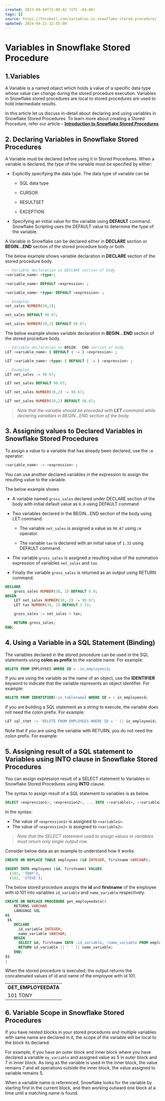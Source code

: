 ```yaml
---
created: 2023-09-04T15:00:42 (UTC -04:00)
tags: []
source: https://thinketl.com/variables-in-snowflake-stored-procedure/
updated: 2024-04-21 12:55:00
---
```


# Variables in Snowflake Stored Procedure

## 1.Variables

A Variable is a named object which holds a value of a specific data type whose value can change during the stored procedure execution. Variables in Snowflake stored procedures are local to stored procedures are used to hold intermediate results.

In this article let us discuss in-detail about declaring and using variables in Snowflake Stored Procedures. To learn more about creating a Stored Procedure, refer our article – **[Introduction to Snowflake Stored Procedures](https://thinketl.com/introduction-to-snowflake-stored-procedures/)**

## 2. Declaring Variables in Snowflake Stored Procedures

A Variable must be declared before using it in Stored Procedures. When a variable is declared, the type of the variable must be specified by either:

-   Explicitly specifying the data type. The data type of variable can be
    
    -   SQL data type
    
    -   CURSOR
    
    -   RESULTSET
    
    -   EXCEPTION
-   Specifying an initial value for the variable using **DEFAULT** command. Snowflake Scripting uses the DEFAULT value to determine the type of the variable.

A Variable in Snowflake can be declared either in **DECLARE** section or **BEGIN…END** section of the stored procedure body or both.

The below example shows variable declaration in **DECLARE** section of the stored procedure body.

```sql
-- Variable declaration in DECLARE section of body
<variable_name> <type>;

<variable_name> DEFAULT <expression> ;

<variable_name> <type> DEFAULT <expression> ;

-- Examples
net_sales NUMBER(38,2);

net_sales DEFAULT 98.67;

net_sales NUMBER(38,2) DEFAULT 98.67;
```

The below example shows variable declaration in **BEGIN…END** section of the stored procedure body. 

```sql
-- Variable declaration in BEGIN...END section of body
LET <variable_name> { DEFAULT | := } <expression> ;

LET <variable_name> <type> { DEFAULT | := } <expression> ;

-- Examples
LET net_sales := 98.67;

LET net_sales DEFAULT 98.67;

LET net_sales NUMBER(38,2) := 98.67;

LET net_sales NUMBER(38,2) DEFAULT 98.67;
```

> _Note that the variable should be preceded with **LET** command while declaring variables in BEGIN…END section of the body._

## 3. Assigning values to Declared Variables in Snowflake Stored Procedures

To assign a value to a variable that has already been declared, use the **:=** operator:

```sql
<variable_name> := <expression> ;
```

You can use another declared variables in the expression to assign the resulting value to the variable.

The below example shows

-   A variable named `gross_sales` declared under DECLARE section of the body with initial default value as `0.0` using DEFAULT command
-   Two variables declared in the BEGIN…END section of the body using LET command.
    
    -   The variable `net_sales` is assigned a value as `98.67` using **:=** operator.
    
    -   The variable `tax` is declared with an initial value of `1.33` using DEFAULT command.
-   The variable `gross_sales` is assigned a resulting value of the summation expression of variables `net_sales` and `tax`.
-   Finally the variable `gross_sales` is returned as an output using RETURN command.

```sql
DECLARE
    gross_sales NUMBER(38, 2) DEFAULT 0.0;
BEGIN
    LET net_sales NUMBER(38, 2) := 98.67;
    LET tax NUMBER(38, 2) DEFAULT 1.33;

    gross_sales := net_sales + tax;

    RETURN gross_sales;
END;
```

## 4. Using a Variable in a SQL Statement (Binding)

The variables declared in the stored procedure can be used in the SQL statements using **colon as prefix** to the variable name. For example:

```sql
DELETE FROM EMPLOYEES WHERE ID = :in_employeeid;
```

If you are using the variable as the name of an object, use the **IDENTIFIER** keyword to indicate that the variable represents an object identifier. For example:

```sql
DELETE FROM IDENTIFIER(:in_tablename) WHERE ID = : in_employeeid;
```

If you are building a SQL statement as a string to execute, the variable does not need the colon prefix. For example:

```sql
LET sql_stmt := 'DELETE FROM EMPLOYEES WHERE ID = ' || in_employeeid;
```

Note that if you are using the variable with RETURN, you do not need the colon prefix. For example:

## 5. Assigning result of a SQL statement to Variables using INTO clause in Snowflake Stored Procedures

You can assign expression result of a SELECT statement to Variables in Snowflake Stored Procedures using **INTO** clause.

The syntax to assign result of a SQL statement to variables is as below.

```sql
SELECT <expression1>, <expression2>, ... INTO :<variable1>, :<variable2>, ... FROM ... WHERE ...;
```

In the syntax:

-   The value of `<expression1>` is assigned to `<variable1>`.
-   The value of `<expression2>` is assigned to `<variable2>`.

> _Note that the SELECT statement used to assign values to variables must return only single output row._

Consider below data as an example to understand how it works.

```sql
CREATE OR REPLACE TABLE employees (id INTEGER, firstname VARCHAR);

INSERT INTO employees (id, firstname) VALUES
  (101, 'TONY'),
  (102, 'STEVE');
```

The below stored procedure assigns the **id** and **firstname** of the employee with id 101 into variables `id_variable` and `name_variable` respectively.

```sql
CREATE OR REPLACE PROCEDURE get_employeedata()
    RETURNS VARCHAR
    LANGUAGE SQL
AS
 $$
    DECLARE
      id_variable INTEGER;
      name_variable VARCHAR;
    BEGIN
      SELECT id, firstname INTO :id_variable, :name_variable FROM employees WHERE id = 101;
      RETURN id_variable || ' ' || name_variable;
    END;
$$
;
```

When the stored procedure is executed, the output returns the concatenated values of id and name of the employee with id 101.

<table><tbody><tr><td><strong>GET_EMPLOYEEDATA</strong></td></tr><tr><td>101 TONY</td></tr></tbody></table>

## 6. Variable Scope in Snowflake Stored Procedures

If you have nested blocks in your stored procedures and multiple variables with same name are declared in it, the scope of the variable will be local to the block its declared.

For example, if you have an outer block and inner block where you have declared a variable `my_variable` and assigned value as 5 in outer block and 7 in inner block. As long as the variable is used in the inner block, the value remains 7 and all operations outside the inner block, the value assigned to variable remains 5.

When a variable name is referenced, Snowflake looks for the variable by starting first in the current block, and then working outward one block at a time until a matching name is found.

